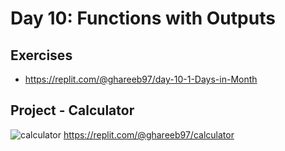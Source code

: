 # Day 10: Functions with Outputs

## Exercises
- https://replit.com/@ghareeb97/day-10-1-Days-in-Month

## Project - Calculator

![calculator](calculator.gif)
https://replit.com/@ghareeb97/calculator